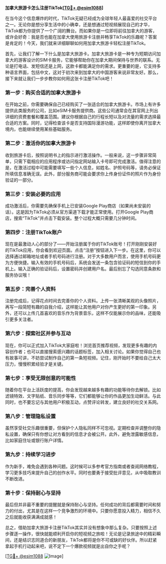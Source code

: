 **加拿大旅游卡怎么注册TikTok[[TG💪+ @esim1088](https://t.me/s/esim1088)]**

在当今这个信息爆炸的时代，TikTok无疑已经成为全球年轻人最喜爱的社交平台之一。无论你是想分享生活中的小确幸，还是想通过短视频展现自己的才华，TikTok都为你提供了一个广阔的舞台。而如果你是一位即将前往加拿大的游客，或许会好奇：我是否也能在加拿大使用旅游卡注册并畅享TikTok的乐趣呢？答案是肯定的！今天，我们就来详细聊聊如何用加拿大旅游卡轻松注册TikTok。

首先，让我们了解一下什么是加拿大旅游卡。加拿大旅游卡是一种专为短期访问加拿大的游客设计的SIM卡服务，它能够帮助你在加拿大期间保持与世界的联系。无论是打电话、发短信还是上网，这款卡都能满足你的需求。更重要的是，它支持多种语言界面，包括中文，这对于初次来到加拿大的中国游客来说非常友好。那么，接下来就让我们一步步教你如何用这张卡注册TikTok吧！

### **第一步：购买合适的加拿大旅游卡**
在开始之前，你需要确保自己已经购买了一张适合的加拿大旅游卡。市场上有许多提供此类服务的公司，比如eSIM卡服务提供商。这些公司通常会在其官网上列出详细的资费套餐和覆盖范围。建议你根据自己的行程长短以及对流量的需求选择最合适的方案。同时，记得检查该卡是否支持国际漫游功能，这样即使你离开加拿大境内，也能继续使用某些基础服务。

### **第二步：激活你的加拿大旅游卡**
收到旅游卡后，按照说明书上的指示进行激活操作。一般来说，这一步骤非常简单，只需下载相应的应用程序或访问指定网站输入卡号即可完成激活。值得注意的是，在激活过程中可能需要填写一些个人信息，如姓名、护照号码等，请务必保证所填信息准确无误。此外，部分服务商可能会要求你上传身份证件的照片作为身份验证的一部分。

### **第三步：安装必要的应用**
成功激活后，你需要先确保手机上已安装Google Play商店（如果尚未安装的话）。这是因为TikTok必须从官方渠道下载才能正常使用。打开Google Play商店，搜索“TikTok”并点击下载安装。整个过程大概只需要几分钟时间。

### **第四步：注册TikTok账户**
现在是最激动人心的部分了——开始注册属于你的TikTok账号！打开刚刚安装好的TikTok应用，你会看到欢迎页面。点击“注册”按钮进入下一步。在这里，你可以选择通过邮箱地址或者手机号码进行注册。对于大多数用户而言，使用手机号码更为方便快捷。输入有效的手机号码后，系统会发送一条包含验证码的短信到你的手机上。输入正确的验证码后，设置密码并创建用户名。最后别忘了勾选同意条款和服务协议哦！

### **第五步：完善个人资料**
注册完成后，记得花点时间去完善你的个人资料。上传一张清晰美观的头像照片，再写一段简短有趣的自我介绍，这样能让其他用户对你产生更好的第一印象。另外，还可以上传几首喜欢的音乐作为背景音乐，这样不仅能展示你的品味，还能吸引更多关注者。

### **第六步：探索社区并参与互动**
现在，你可以正式加入TikTok大家庭啦！浏览首页推荐视频，发现更多有趣的内容创作者；也可以直接搜索感兴趣的话题标签，加入相关讨论。如果你觉得自己也有故事可讲，不妨尝试制作自己的第一条短视频。记住，刚开始时不要给自己太大压力，慢慢积累经验才是关键。

### **第七步：享受无限创意的可能性**
随着你在平台上活跃度的提高，你会发现越来越多有趣的功能等待你去解锁。比如滤镜特效、文字贴纸、音乐同步等等，它们都能够让你的作品更加生动鲜活。与此同时，也不要忘记与其他用户积极互动，点赞评论转发，建立良好的社交关系网。

### **第八步：管理隐私设置**
虽然享受社交乐趣很重要，但保护个人隐私同样不可忽视。定期检查并调整你的隐私设置，确保只有你想让对方看到的信息才会被公开。此外，避免泄露敏感信息，比如家庭住址或银行账户详情。

### **第九步：持续学习进步**
作为新手，难免会遇到各种问题。这时候可以多参考官方指南或者查阅网络教程，学习更多技巧来提升自己的创作水平。同时也要勇于接受批评意见，从中吸取教训不断改进。

### **第十步：保持耐心与坚持**
最后但并非最不重要的提醒就是保持耐心与坚持。任何成功的背后都需要时间和努力的付出，尤其是在这样一个竞争激烈的环境中。只要你愿意投入精力，相信不久之后就能收获满满成就感！

总之，借助加拿大旅游卡注册TikTok其实并没有想象中那么复杂。只要按照上述步骤逐一操作，很快就能顺利开启你的短视频之旅啦！无论是记录旅途中的精彩瞬间，还是结识志同道合的新朋友，TikTok都将是你不可或缺的好伙伴。所以赶紧拿起手机行动起来吧，说不定下一个爆款视频就是出自你之手呢？

[[TG💪+ @esim1088](https://t.me/s/esim1088) ![Image](https://i.postimg.cc/4NQfJmqS/Snipaste-2025-05-13-00-14-12.png)]